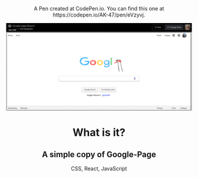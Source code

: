 <p align="center">A Pen created at CodePen.io. You can find this one at https://codepen.io/AK-47/pen/eVzyvj.</p>

<img src="https://github.com/YKalashnikov/google-page/blob/gh-pages/download.png"/>
<h1 align="center">What is it?</h1>
<h2 align="center">A simple copy of Google-Page</h2>
<p align="center">CSS, React, JavaScript</p> 


 
